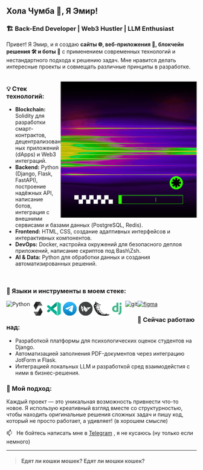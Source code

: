 ## Хола Чумба 👋, Я Эмир!

### 🏗 Back-End Developer | Web3 Hustler | LLM Enthusiast

Привет! Я Эмир, и я создаю **сайты 🌐, веб-приложения 📱, блокчейн решения 🛠️ и боты 🤖** с применением современных технологий и нестандартного подхода к решению задач. Мне нравится делать интересные проекты и совмещать различные принципы в разработке.
<br/>
<br/>


<img align="right" alt="GIF" src="./assets/EMIR.gif" width="360px"/>
  

### 💡 Стек технологий:
- **Blockchain:** Solidity для разработки смарт-контрактов, децентрализованных приложений (dApps) и Web3 интеграций.
- **Backend:** Python (Django, Flask, FastAPI), построение надёжных API, написание ботов, интеграция с внешними сервисами и базами данных (PostgreSQL, Redis).
- **Frontend:** HTML, CSS, создание адаптивных интерфейсов и интерактивных компонентов.
- **DevOps:** Docker, настройка окружений для безопасного деплоя приложений, написание скриптов под Bash\Zsh.
- **AI & Data:** Python для обработки данных и создания автоматизированных решений.

<br/>

### 🔨 Языки и инструменты в моем стеке:
<a href="https://www.python.org" target="_blank"><img align="left" alt="Python" height ="42px" src="https://raw.githubusercontent.com/rahul-jha98/github_readme_icons/main/language_and_tools/square/python/python.svg"></a>
<a href="https://soliditylang.org/" target="_blank"><img align="left" alt="Solidity" height ="42px" src="./assets/solidity.svg"></a>
<a href="https://code.visualstudio.com/" target="_blank"> <img src="./assets/vscode.svg" align="left" alt="vscode" height='42px'/> </a>
<a href="https://docs.aiogram.dev/" target="_blank"> <img src="./assets/telegram.svg" align="left" alt="Aiogram" height='42px'/> </a>
<a href="https://kivy.org/" target="_blank"> <img src="./assets/kivy.svg" align="left" alt="kivy" height='42px'/> </a>
<a href="https://flask.palletsprojects.com/en/3.0.x/" target="_blank"> <img src="./assets/flask.svg" align="left" alt="flask" height='42px'/> </a>
<a href="https://www.djangoproject.com/" target="_blank"> <img src="./assets/django.svg" align="left" alt="django" height='42px'/> </a>
<a href="https://git-scm.com/" target="_blank"> <img src="https://raw.githubusercontent.com/rahul-jha98/github_readme_icons/main/language_and_tools/square/git-scm/git-scm.svg" align="left" alt="git" height='42px'/> </a>
<a href="https://www.figma.com/" target="_blank"> <img src="https://raw.githubusercontent.com/rahul-jha98/github_readme_icons/main/language_and_tools/square/figma/figma.svg" alt="figma" height='42px'/> </a>


### 🌱 Сейчас работаю над:
- Разработкой платформы для психологических оценок студентов на Django.
- Автоматизацией заполнения PDF-документов через интеграцию JotForm и Flask.
- Интеграцией локальных LLM и разработкой сред взаимодейстия с ними в бизнес-решения.

### 🚀 Мой подход:
Каждый проект — это уникальная возможность привнести что-то новое. Я использую креативный взгляд вместе со структурностью, чтобы находить оригинальные решения сложных задач и пишу код, который не просто работает, а удивляет! (в хорошем смысле)

📫 &nbsp; Не бойтесь написать мне в [Telegram](https://www.t.me/strydex/) , я не кусаюсь (ну только если немного)

---
> #### Едят ли кошки мошек? Едят ли мошки кошек?
